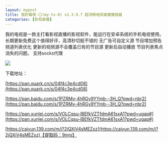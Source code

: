```yaml
---
layout: mypost
title: 我的電視·〇(my-tv-0) v1.3.9.7 超流畅电视直播播放器
categories: [影视直播]
---
```


我的电视是一款主打看影视直播的影视软件，能运行在安卓系统的手机电视使用。长期更新免费这个值得好评，高清秒切挺不错的
无广告可自定义源
节目增加预告
频道列表优化
更新的视频源不会覆盖已有的节目源
更新后自动播放
节目列表焦点消失的问题。
支持socks代理

![](https://gcore.jsdelivr.net/gh/jikcc/jikcc.github.io/IMG/100427iw0nzah888haf8rf.jpg)

下载地址：

[https://pan.quark.cn/s/04f4c3e4cd08](https://pan.quark.cn/s/04f4c3e4cd08)

[https://pan.baidu.com/s/1PZRMv-4hRGy9YYmb--3H_Q?pwd=nbr2](https://pan.baidu.com/s/1PZRMv-4hRGy9YYmb--3H_Q?pwd=nbr2)

[https://pan.xunlei.com/s/VOLCqsu-lBEfkVZTfdmA61sxA1?pwd=ugap#](https://pan.xunlei.com/s/VOLCqsu-lBEfkVZTfdmA61sxA1?pwd=ugap#)

[https://caiyun.139.com/m/i?2jQXiV4sMEZxz](https://caiyun.139.com/m/i?2jQXiV4sMEZxz)【提取码：9mjs】
